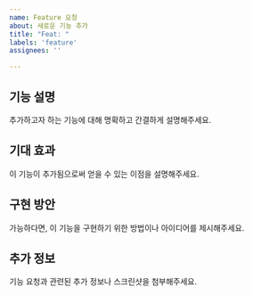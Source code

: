 ```yaml
---
name: Feature 요청
about: 새로운 기능 추가
title: "Feat: "
labels: 'feature'
assignees: ''

---
```


## 기능 설명

추가하고자 하는 기능에 대해 명확하고 간결하게 설명해주세요.

## 기대 효과

이 기능이 추가됨으로써 얻을 수 있는 이점을 설명해주세요.

## 구현 방안

가능하다면, 이 기능을 구현하기 위한 방법이나 아이디어를 제시해주세요.

## 추가 정보

기능 요청과 관련된 추가 정보나 스크린샷을 첨부해주세요.